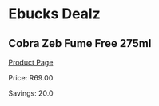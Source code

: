
# Ebucks Dealz
## Cobra Zeb Fume Free 275ml
[Product Page](https://www.ebucks.com/web/shop/productSelected.do?prodId=600109515&catId=908586136)

Price: R69.00

Savings: 20.0


	